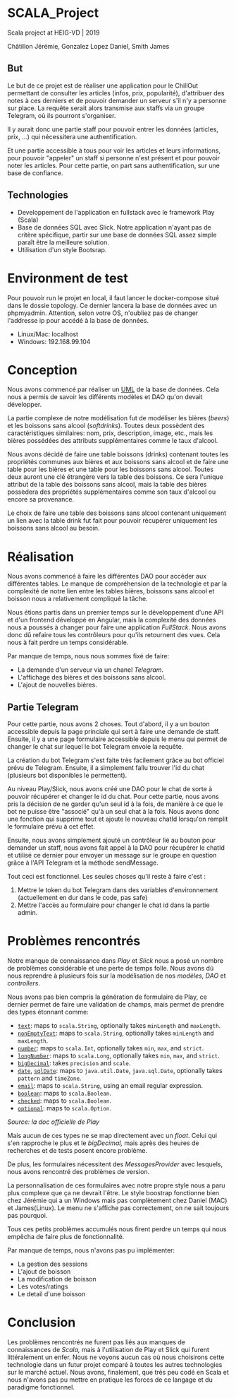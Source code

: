 # SCALA_Project

Scala project at HEIG-VD |  2019

Châtillon Jérémie, Gonzalez Lopez Daniel,  Smith James

## But

Le but de ce projet est de réaliser une  application pour le ChillOut permettant de consulter les articles (infos, prix,  popularité), d'attribuer des notes à ces derniers et de pouvoir demander un  serveur s'il n'y a personne sur place. La requête serait alors transmise aux  staffs via un groupe Telegram, où ils pourront s'organiser.

Il y aurait donc une partie staff pour pouvoir entrer les données (articles, prix, ...) qui nécessitera une authentification. 

Et une partie accessible à tous pour voir  les articles et leurs informations, pour pouvoir "appeler" un staff si personne  n'est présent et pour pouvoir noter les articles. Pour cette partie, on part  sans authentification, sur une base de confiance.

## Technologies
- Developpement de l'application en fullstack avec le framework Play (Scala)
- Base de données SQL avec Slick. Notre application n'ayant pas  de critère spécifique, partir sur une base de données SQL assez simple paraît  être la meilleure solution.
- Utilisation d'un style Bootsrap.

# Environment de test

Pour pouvoir run le projet en local, il faut lancer le docker-compose situé dans le dossie topology. Ce dernier lancera la base de données avec un phpmyadmin.
Attention, selon votre OS,  n'oubliez pas de changer l'addresse ip pour accédé à la base de données.
- Linux/Mac: localhost
- Windows: 192.168.99.104

# Conception

Nous avons commencé par  réaliser un [UML](about:./Doc/Modelisation/SCALA_Project_UML.sly) de la base de  données. Cela nous a permis de savoir les différents modèles et DAO qu'on devait  développer.

La partie complexe de notre  modélisation fut de modéliser les bières (*beers*) et les  boissons sans alcool (*softdrinks*). Toutes deux possèdent des  caractéristiques similaires: nom, prix, description, image, etc., mais les  bières possédées des attributs supplémentaires comme le taux  d'alcool.

Nous avons décidé de faire une table  boissons (drinks) contenant toutes les propriétés communes aux bières et aux  boissons sans alcool et de faire une table pour les bières et une table pour les  boissons sans alcool. Toutes deux auront une clé étrangère vers la table des  boissons. Ce sera l'unique attribut de la table des boissons sans alcool, mais  la table des bières possèdera des propriétés supplémentaires comme son taux  d'alcool ou encore sa provenance.

Le choix de faire une table des boissons  sans alcool contenant uniquement un lien avec la table drink fut fait pour  pouvoir récupérer uniquement les boissons sans alcool au  besoin.

# Réalisation

Nous avons commencé à faire les  différentes DAO pour accéder aux différentes tables. Le manque de compréhension  de la technologie et par la complexité de notre lien entre les tables bières,  boissons sans alcool et boisson nous a relativement compliqué la  tâche.

Nous étions partis dans un  premier temps sur le développement d'une API et d'un frontend développé en  Angular, mais la complexité des données nous a poussés à changer pour faire une  application *FullStack*. Nous avons donc dû refaire  tous les contrôleurs pour qu'ils retournent des vues. Cela nous à fait perdre un  temps considérable.

Par manque de temps, nous nous sommes  fixé de faire:

- La demande d'un serveur via un chanel *Telegram*.
- L'affichage des bières et des boissons sans  alcool.
- L'ajout de nouvelles bières.

## Partie Telegram

Pour cette partie, nous avons 2 choses. Tout d'abord, il y a un bouton accessible depuis la page princiale qui sert à faire une demande de staff. Ensuite, il y a une page formulaire accessible depuis le menu qui permet de changer le chat sur lequel le bot Telegram envoie la requête.

La création du bot Telegram s'est faite très facilement grâce au bot officiel prévu de Telegram. Ensuite, il a simplement fallu trouver l'id du chat (plusieurs bot disponibles le permettent).

Au niveau Play/Slick, nous avons créé une DAO pour le chat de sorte à pouvoir récupérer et changer le id du chat. Pour cette partie, nous avons pris la décision de ne garder qu'un seul id à la fois, de manière à ce que le bot ne puisse être "associé" qu'à un seul chat à la fois. Nous avons donc une fonction qui supprime tout et ajoute le nouveau chatId lorsqu'on remplit le formulaire prévu à cet effet.

Ensuite, nous avons simplement ajouté un contrôleur lié au bouton pour demander un staff, nous avons fait appel à la DAO pour récupérer le chatId et utilisé ce dernier pour envoyer un message sur le groupe en question grâce à l'API Telegram et la méthode sendMessage.

Tout ceci est fonctionnel. Les seules choses qu'il reste à faire c'est :

1. Mettre le token du bot Telegram dans des variables d'environnement (actuellement en dur dans le code, pas safe)
2. Mettre l'accès au formulaire pour changer le chat id dans la partie admin.

# Problèmes rencontrés

Notre manque de connaissance  dans *Play* et *Slick* nous a posé un  nombre de problèmes considérable et une perte de temps folle. Nous avons dû nous  reprendre à plusieurs fois sur la modélisation de nos *modèles*, *DAO* et *controllers*. 

Nous avons pas bien compris la génération  de formulaire de Play, ce dernier permet de faire une validation de champs, mais  permet de prendre des types étonnant comme:

- [`text`](https://www.playframework.com/documentation/2.6.x/api/scala/play/api/data/Forms$.html#text%3AMapping[String]): maps to `scala.String`, optionally takes `minLength` and `maxLength`.
- [`nonEmptyText`](https://www.playframework.com/documentation/2.6.x/api/scala/play/api/data/Forms$.html#nonEmptyText%3AMapping[String]): maps to  `scala.String`, optionally takes `minLength` and `maxLength`.
- [`number`](https://www.playframework.com/documentation/2.6.x/api/scala/play/api/data/Forms$.html#number%3AMapping[Int]): maps to `scala.Int`, optionally takes `min`, `max`, and `strict`.
- [`longNumber`](https://www.playframework.com/documentation/2.6.x/api/scala/play/api/data/Forms$.html#longNumber%3AMapping[Long]): maps to  `scala.Long`, optionally takes `min`, `max`, and `strict`.
- [`bigDecimal`](https://www.playframework.com/documentation/2.6.x/api/scala/play/api/data/Forms$.html#bigDecimal%3AMapping[BigDecimal]): takes  `precision` and `scale`.
- [`date`](https://www.playframework.com/documentation/2.6.x/api/scala/play/api/data/Forms$.html#date%3AMapping[Date]), [`sqlDate`](https://www.playframework.com/documentation/2.6.x/api/scala/play/api/data/Forms$.html#sqlDate%3AMapping[Date]): maps to `java.util.Date`, `java.sql.Date`, optionally takes `pattern` and `timeZone`.
- [`email`](https://www.playframework.com/documentation/2.6.x/api/scala/play/api/data/Forms$.html#email%3AMapping[String]): maps to `scala.String`, using an email regular  expression.
- [`boolean`](https://www.playframework.com/documentation/2.6.x/api/scala/play/api/data/Forms$.html#boolean%3AMapping[Boolean]): maps to `scala.Boolean`.
- [`checked`](https://www.playframework.com/documentation/2.6.x/api/scala/play/api/data/Forms$.html#checked%3AMapping[Boolean]): maps to `scala.Boolean`.
- [`optional`](https://www.playframework.com/documentation/2.6.x/api/scala/play/api/data/Forms$.html): maps to `scala.Option`.

*Source: la doc officielle de Play*

Mais aucun de ces types ne se  map directement avec un *float*. Celui qui s'en  rapproche le plus et le *bigDecimal,*  mais après des heures de recherches et de tests posent encore  problème.

De plus, les formulaires nécessitent des  *MessagesProvider* avec lesquels, nous avons rencontré des problèmes de  version.

La personnalisation de ces formulaires  avec notre propre style nous a paru plus complexe que ça ne devrait  l'être.  Le style boostrap fonctionne bien chez Jérémie qui a un Windows mais pas complètement chez Daniel (MAC) et James(Linux). Le menu ne s'affiche pas correctement, on ne sait toujours pas pourquoi.

Tous ces petits problèmes accumulés nous  firent perdre un temps qui nous empêcha de faire plus de  fonctionnalité.

Par manque de temps, nous n'avons pas pu implémenter:

- La gestion des sessions
- L'ajout de boisson
- La modification de boisson
- Les votes/ratings
- Le detail d'une boisson

# Conclusion

Les problèmes rencontrés ne  furent pas liés aux manques de connaissances de *Scala,* mais  à l'utilisation de Play et Slick qui furent littéralement un enfer. Nous ne  voyons aucun cas où nous choisirons cette technologie dans un  futur projet  comparé à toutes les autres technologies sur le marché actuel. Nous avons,  finalement, que très peu codé en Scala et nous n'avons pas pu mettre en  pratique les forces de ce langage et du paradigme fonctionnel.  
